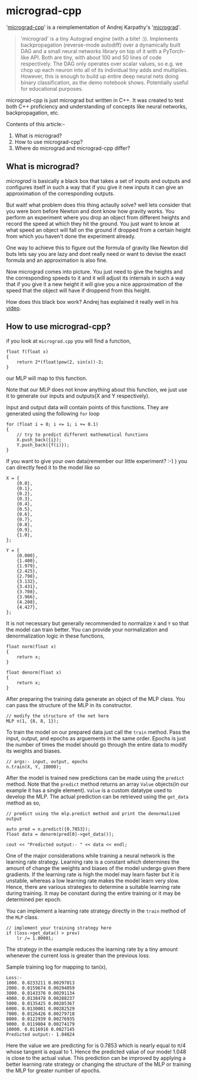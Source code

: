 # micrograd-cpp

'[micrograd-cpp](https://github.com/vallabhvidy/micrograd-cpp)' is a reimplementation of Andrej Karpathy's '[micrograd](https://github.com/karpathy/micrograd)'. 

> 'micrograd' is a tiny Autograd engine (with a bite! :)). Implements backpropagation (reverse-mode autodiff) over a dynamically built DAG and a small neural networks library on top of it with a PyTorch-like API. Both are tiny, with about 100 and 50 lines of code respectively. The DAG only operates over scalar values, so e.g. we chop up each neuron into all of its individual tiny adds and multiplies. However, this is enough to build up entire deep neural nets doing binary classification, as the demo notebook shows. Potentially useful for educational purposes.

micrograd-cpp is just micrograd but written in C++. It was created to test both C++ proficiency and understanding of concepts like neural networks, backpropagation, etc.

Contents of this article:-  
1. What is micrograd?  
2. How to use micrograd-cpp?  
3. Where do micrograd and micrograd-cpp differ?  


## What is micrograd?

*micrograd* is basically a black box that takes a set of inputs and outputs and configures itself in such a way that if you give it new inputs it can give an approximation of the corresponding outputs.

But wait! what problem does this thing actaully solve? well lets consider that you were born before Newton and dont know how gravity works. You perform an experiment where you drop an object from different heights and record the speed at which they hit the ground. You just want to know at what speed an object will fall on the ground if dropped from a certain height from which you haven't done the experiment already. 

One way to achieve this to figure out the formula of gravity like Newton did buts lets say you are lazy and dont really need or want to devise the exact formula and an approximation is also fine.

Now micrograd comes into picture. You just need to give the heights and the corresponding speeds to it and it will adjust its internals in such a way that if you give it a new height it will give you a nice approximation of the speed that the object will have if droppend from this height.

How does this black box work? Andrej has explained it really well in his [video](https://youtu.be/VMj-3S1tku0?si=uBu_I0qe94eTsD0F).


## How to use micrograd-cpp?

if you look at `micrograd.cpp` you will find a function, 

```
float f(float x)
{
    return 2*(float)pow(2, sin(x))-3;
}
```

our MLP will map to this function. 

Note that our MLP does not know anything about this function, we just use it to generate our inputs and outputs(X and Y respectively). 

Input and output data will contain points of this functions. They are generated using the following `for` loop

```
for (float i = 0; i <= 1; i += 0.1)
{
    // try to predict different mathematical functions
    X.push_back({i});
    Y.push_back({f(i)});
}
```

If you want to give your own data(remember our little experiment? :-) ) you can directly feed it to the model like so

```
X = {
    {0.0},
    {0.1},
    {0.2},
    {0.3},
    {0.4},
    {0.5},
    {0.6},
    {0.7},
    {0.8},
    {0.9},
    {1.0},
};

Y = {
    {0.000},
    {1.400},
    {1.979},
    {2.425},
    {2.798},
    {3.132},
    {3.431},
    {3.708},
    {3.966},
    {4.208},
    {4.427},
};
```

It is not necessary but generally recommended to normalize `X` and `Y` so that the model can train better. You can provide your normalization and denormalization logic in these functions,

```
float norm(float x)
{
    return x;
}

float denorm(float x)
{
    return x;
}
```
  
After preparing the training data generate an object of the MLP class. You can pass the structure of the MLP in its constructor.

```
// modify the structure of the net here
MLP n(1, {8, 8, 1});
```

To train the model on our prepared data just call the `train` method. Pass the input, output, and epochs as arguements in the same order. Epochs is just the number of times the model should go through the entire data to modify its weights and biases.

```
// args:- input, output, epochs
n.train(X, Y, 10000);
```

After the model is trained new predictions can be made using the `predict` method. Note that the `predict` method returns an array `Value` objects(in our example it has a single element). `Value` is a custom datatype used to develop the MLP. The actual prediction can be retrieved using the `get_data` method as so, 

```
// predict using the mlp.predict method and print the denormalized output

auto pred = n.predict({0.7853});
float data = denorm(pred[0]->get_data());

cout << "Predicted output:- " << data << endl;
```

One of the major considerations while training a neural network is the learning rate strategy. Learning rate is a constant which determines the amount of change the weights and biases of the model undergo given there gradients. If the learning rate is high the model may learn faster but it is unstable, whereas a low learning rate makes the model learn very slow. Hence, there are various strategies to determine a suitable learning rate during training. It may be constant during the entire training or it may be determined per epoch.

You can implement a learning rate strategy directly in the `train` method of the `MLP` class.

```
// implement your training strategy here
if (loss->get_data() > prev)
    lr /= 1.00001;
```

The strategy in the example reduces the learning rate by a tiny amount whenever the current loss is greater than the previous loss.

Sample training log for mapping to tan(x),

```
Loss:-
1000. 0.0233211 0.00297013
2000. 0.0159674 0.00294059
3000. 0.0143376 0.00291134
4000. 0.0138478 0.00288237
5000. 0.0135425 0.00285367
6000. 0.0130001 0.00282529
7000. 0.0126426 0.00279718
8000. 0.0122939 0.00276935
9000. 0.0119804 0.00274179
10000. 0.0116916 0.0027145
Predicted output:- 1.04824
```

Here the value we are predicting for is 0.7853 which is nearly equal to π/4 whose tangent is equal to 1. Hence the predicted value of our model 1.048 is close to the actual value. This prediction can be improved by applying a better learning rate strategy or changing the structure of the MLP or training the MLP for greater number of epochs.